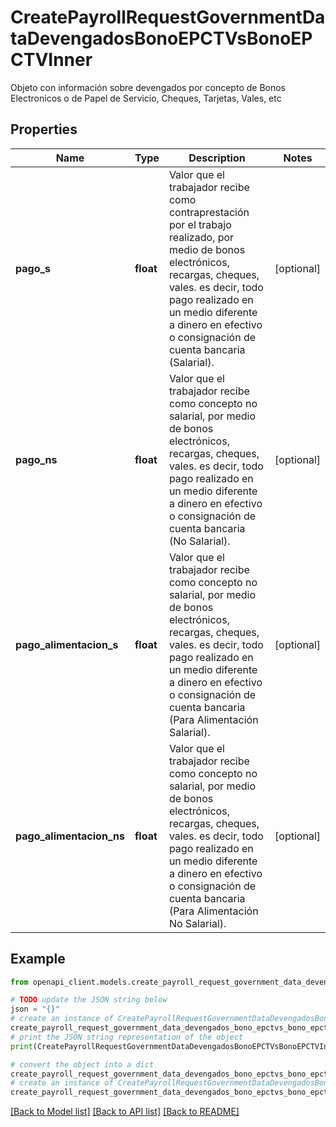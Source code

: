 # CreatePayrollRequestGovernmentDataDevengadosBonoEPCTVsBonoEPCTVInner

Objeto con información sobre devengados por concepto de Bonos Electronicos o de Papel de Servicio, Cheques, Tarjetas, Vales, etc

## Properties

Name | Type | Description | Notes
------------ | ------------- | ------------- | -------------
**pago_s** | **float** | Valor que el trabajador recibe como contraprestación por el trabajo realizado, por medio de bonos electrónicos, recargas, cheques, vales. es decir, todo pago realizado en un medio diferente a dinero en efectivo o consignación de cuenta bancaria (Salarial). | [optional] 
**pago_ns** | **float** | Valor que el trabajador recibe como concepto no salarial, por medio de bonos electrónicos, recargas, cheques, vales. es decir, todo pago realizado en un medio diferente a dinero en efectivo o consignación de cuenta bancaria (No Salarial). | [optional] 
**pago_alimentacion_s** | **float** | Valor que el trabajador recibe como concepto no salarial, por medio de bonos electrónicos, recargas, cheques, vales. es decir, todo pago realizado en un medio diferente a dinero en efectivo o consignación de cuenta bancaria (Para Alimentación Salarial). | [optional] 
**pago_alimentacion_ns** | **float** | Valor que el trabajador recibe como concepto no salarial, por medio de bonos electrónicos, recargas, cheques, vales. es decir, todo pago realizado en un medio diferente a dinero en efectivo o consignación de cuenta bancaria (Para Alimentación No Salarial). | [optional] 

## Example

```python
from openapi_client.models.create_payroll_request_government_data_devengados_bono_epctvs_bono_epctv_inner import CreatePayrollRequestGovernmentDataDevengadosBonoEPCTVsBonoEPCTVInner

# TODO update the JSON string below
json = "{}"
# create an instance of CreatePayrollRequestGovernmentDataDevengadosBonoEPCTVsBonoEPCTVInner from a JSON string
create_payroll_request_government_data_devengados_bono_epctvs_bono_epctv_inner_instance = CreatePayrollRequestGovernmentDataDevengadosBonoEPCTVsBonoEPCTVInner.from_json(json)
# print the JSON string representation of the object
print(CreatePayrollRequestGovernmentDataDevengadosBonoEPCTVsBonoEPCTVInner.to_json())

# convert the object into a dict
create_payroll_request_government_data_devengados_bono_epctvs_bono_epctv_inner_dict = create_payroll_request_government_data_devengados_bono_epctvs_bono_epctv_inner_instance.to_dict()
# create an instance of CreatePayrollRequestGovernmentDataDevengadosBonoEPCTVsBonoEPCTVInner from a dict
create_payroll_request_government_data_devengados_bono_epctvs_bono_epctv_inner_from_dict = CreatePayrollRequestGovernmentDataDevengadosBonoEPCTVsBonoEPCTVInner.from_dict(create_payroll_request_government_data_devengados_bono_epctvs_bono_epctv_inner_dict)
```
[[Back to Model list]](../README.md#documentation-for-models) [[Back to API list]](../README.md#documentation-for-api-endpoints) [[Back to README]](../README.md)


